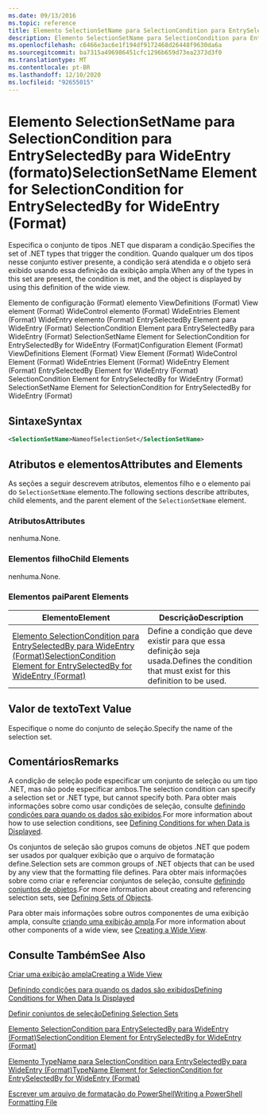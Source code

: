 ```yaml
---
ms.date: 09/13/2016
ms.topic: reference
title: Elemento SelectionSetName para SelectionCondition para EntrySelectedBy para WideEntry (formato)
description: Elemento SelectionSetName para SelectionCondition para EntrySelectedBy para WideEntry (formato)
ms.openlocfilehash: c6466e3ac6e1f194df9172468d26448f9630da6a
ms.sourcegitcommit: ba7315a496986451cfc1296b659d73ea2373d3f0
ms.translationtype: MT
ms.contentlocale: pt-BR
ms.lasthandoff: 12/10/2020
ms.locfileid: "92655015"
---
```

# <a name="selectionsetname-element-for-selectioncondition-for-entryselectedby-for-wideentry-format"></a><span data-ttu-id="fd223-103">Elemento SelectionSetName para SelectionCondition para EntrySelectedBy para WideEntry (formato)</span><span class="sxs-lookup"><span data-stu-id="fd223-103">SelectionSetName Element for SelectionCondition for EntrySelectedBy for WideEntry (Format)</span></span>

<span data-ttu-id="fd223-104">Especifica o conjunto de tipos .NET que disparam a condição.</span><span class="sxs-lookup"><span data-stu-id="fd223-104">Specifies the set of .NET types that trigger the condition.</span></span> <span data-ttu-id="fd223-105">Quando qualquer um dos tipos nesse conjunto estiver presente, a condição será atendida e o objeto será exibido usando essa definição da exibição ampla.</span><span class="sxs-lookup"><span data-stu-id="fd223-105">When any of the types in this set are present, the condition is met, and the object is displayed by using this definition of the wide view.</span></span>

<span data-ttu-id="fd223-106">Elemento de configuração (Format) elemento ViewDefinitions (Format) View element (Format) WideControl elemento (Format) WideEntries Element (Format) WideEntry elemento (Format) EntrySelectedBy Element para WideEntry (Format) SelectionCondition Element para EntrySelectedBy para WideEntry (Format) SelectionSetName Element for SelectionCondition for EntrySelectedBy for WideEntry (Format)</span><span class="sxs-lookup"><span data-stu-id="fd223-106">Configuration Element (Format) ViewDefinitions Element (Format) View Element (Format) WideControl Element (Format) WideEntries Element (Format) WideEntry Element (Format) EntrySelectedBy Element for WideEntry (Format) SelectionCondition Element for EntrySelectedBy for WideEntry (Format) SelectionSetName Element for SelectionCondition for EntrySelectedBy for WideEntry (Format)</span></span>

## <a name="syntax"></a><span data-ttu-id="fd223-107">Sintaxe</span><span class="sxs-lookup"><span data-stu-id="fd223-107">Syntax</span></span>

```xml
<SelectionSetName>NameofSelectionSet</SelectionSetName>
```

## <a name="attributes-and-elements"></a><span data-ttu-id="fd223-108">Atributos e elementos</span><span class="sxs-lookup"><span data-stu-id="fd223-108">Attributes and Elements</span></span>

<span data-ttu-id="fd223-109">As seções a seguir descrevem atributos, elementos filho e o elemento pai do `SelectionSetName` elemento.</span><span class="sxs-lookup"><span data-stu-id="fd223-109">The following sections describe attributes, child elements, and the parent element of the `SelectionSetName` element.</span></span>

### <a name="attributes"></a><span data-ttu-id="fd223-110">Atributos</span><span class="sxs-lookup"><span data-stu-id="fd223-110">Attributes</span></span>

<span data-ttu-id="fd223-111">nenhuma.</span><span class="sxs-lookup"><span data-stu-id="fd223-111">None.</span></span>

### <a name="child-elements"></a><span data-ttu-id="fd223-112">Elementos filho</span><span class="sxs-lookup"><span data-stu-id="fd223-112">Child Elements</span></span>

<span data-ttu-id="fd223-113">nenhuma.</span><span class="sxs-lookup"><span data-stu-id="fd223-113">None.</span></span>

### <a name="parent-elements"></a><span data-ttu-id="fd223-114">Elementos pai</span><span class="sxs-lookup"><span data-stu-id="fd223-114">Parent Elements</span></span>

|<span data-ttu-id="fd223-115">Elemento</span><span class="sxs-lookup"><span data-stu-id="fd223-115">Element</span></span>|<span data-ttu-id="fd223-116">Descrição</span><span class="sxs-lookup"><span data-stu-id="fd223-116">Description</span></span>|
|-------------|-----------------|
|[<span data-ttu-id="fd223-117">Elemento SelectionCondition para EntrySelectedBy para WideEntry (Format)</span><span class="sxs-lookup"><span data-stu-id="fd223-117">SelectionCondition Element for EntrySelectedBy for WideEntry (Format)</span></span>](./selectioncondition-element-for-entryselectedby-for-widecontrol-format.md)|<span data-ttu-id="fd223-118">Define a condição que deve existir para que essa definição seja usada.</span><span class="sxs-lookup"><span data-stu-id="fd223-118">Defines the condition that must exist for this definition to be used.</span></span>|

## <a name="text-value"></a><span data-ttu-id="fd223-119">Valor de texto</span><span class="sxs-lookup"><span data-stu-id="fd223-119">Text Value</span></span>

<span data-ttu-id="fd223-120">Especifique o nome do conjunto de seleção.</span><span class="sxs-lookup"><span data-stu-id="fd223-120">Specify the name of the selection set.</span></span>

## <a name="remarks"></a><span data-ttu-id="fd223-121">Comentários</span><span class="sxs-lookup"><span data-stu-id="fd223-121">Remarks</span></span>

<span data-ttu-id="fd223-122">A condição de seleção pode especificar um conjunto de seleção ou um tipo .NET, mas não pode especificar ambos.</span><span class="sxs-lookup"><span data-stu-id="fd223-122">The selection condition can specify a selection set or .NET type, but cannot specify both.</span></span> <span data-ttu-id="fd223-123">Para obter mais informações sobre como usar condições de seleção, consulte [definindo condições para quando os dados são exibidos](./defining-conditions-for-displaying-data.md).</span><span class="sxs-lookup"><span data-stu-id="fd223-123">For more information about how to use selection conditions, see [Defining Conditions for when Data is Displayed](./defining-conditions-for-displaying-data.md).</span></span>

<span data-ttu-id="fd223-124">Os conjuntos de seleção são grupos comuns de objetos .NET que podem ser usados por qualquer exibição que o arquivo de formatação define.</span><span class="sxs-lookup"><span data-stu-id="fd223-124">Selection sets are common groups of .NET objects that can be used by any view that the formatting file defines.</span></span> <span data-ttu-id="fd223-125">Para obter mais informações sobre como criar e referenciar conjuntos de seleção, consulte [definindo conjuntos de objetos](./defining-selection-sets.md).</span><span class="sxs-lookup"><span data-stu-id="fd223-125">For more information about creating and referencing selection sets, see [Defining Sets of Objects](./defining-selection-sets.md).</span></span>

<span data-ttu-id="fd223-126">Para obter mais informações sobre outros componentes de uma exibição ampla, consulte [criando uma exibição ampla](./creating-a-wide-view.md).</span><span class="sxs-lookup"><span data-stu-id="fd223-126">For more information about other components of a wide view, see [Creating a Wide View](./creating-a-wide-view.md).</span></span>

## <a name="see-also"></a><span data-ttu-id="fd223-127">Consulte Também</span><span class="sxs-lookup"><span data-stu-id="fd223-127">See Also</span></span>

[<span data-ttu-id="fd223-128">Criar uma exibição ampla</span><span class="sxs-lookup"><span data-stu-id="fd223-128">Creating a Wide View</span></span>](./creating-a-wide-view.md)

[<span data-ttu-id="fd223-129">Definindo condições para quando os dados são exibidos</span><span class="sxs-lookup"><span data-stu-id="fd223-129">Defining Conditions for When Data Is Displayed</span></span>](./defining-conditions-for-displaying-data.md)

[<span data-ttu-id="fd223-130">Definir conjuntos de seleção</span><span class="sxs-lookup"><span data-stu-id="fd223-130">Defining Selection Sets</span></span>](./defining-selection-sets.md)

[<span data-ttu-id="fd223-131">Elemento SelectionCondition para EntrySelectedBy para WideEntry (Format)</span><span class="sxs-lookup"><span data-stu-id="fd223-131">SelectionCondition Element for EntrySelectedBy for WideEntry (Format)</span></span>](./selectioncondition-element-for-entryselectedby-for-widecontrol-format.md)

[<span data-ttu-id="fd223-132">Elemento TypeName para SelectionCondition para EntrySelectedBy para WideEntry (Format)</span><span class="sxs-lookup"><span data-stu-id="fd223-132">TypeName Element for SelectionCondition for EntrySelectedBy for WideEntry (Format)</span></span>](./typename-element-for-selectioncondition-for-entryselectedby-for-widecontrol-format.md)

[<span data-ttu-id="fd223-133">Escrever um arquivo de formatação do PowerShell</span><span class="sxs-lookup"><span data-stu-id="fd223-133">Writing a PowerShell Formatting File</span></span>](./writing-a-powershell-formatting-file.md)
